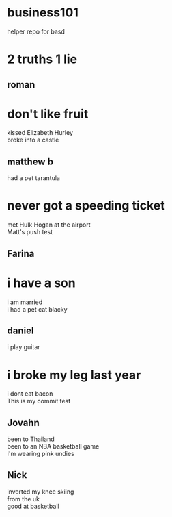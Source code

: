 # business101
helper repo for basd

# 2 truths 1 lie

## roman

# don't like fruit <br>
kissed Elizabeth Hurley <br>
broke into a castle<br>

## matthew b

had a pet tarantula<br>
# never got a speeding ticket<br>
met Hulk Hogan at the airport<br>
Matt's push test

## Farina

# i have a son
i am married <br>
i had a pet cat blacky <br>

## daniel
i play guitar <br>
# i broke my leg last year<br>
i dont eat bacon <br>
This is my commit test <br>

## Jovahn
been to Thailand<br>
been to an NBA basketball game <br>
I'm wearing pink undies<br>

## Nick
inverted my knee skiing <br>
from the uk <br>
good at basketball <br>


